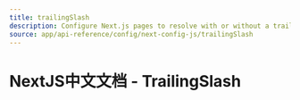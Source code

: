 ```yaml
---
title: trailingSlash
description: Configure Next.js pages to resolve with or without a trailing slash.
source: app/api-reference/config/next-config-js/trailingSlash
---
```


# NextJS中文文档 - TrailingSlash

